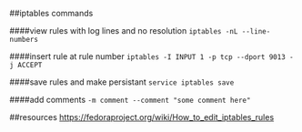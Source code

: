##iptables commands

####view rules with log lines and no resolution
`iptables -nL --line-numbers`

####insert rule at rule number
`iptables -I INPUT 1 -p tcp --dport 9013 -j ACCEPT`

####save rules and make persistant
`service iptables save`

####add comments
`-m comment --comment "some comment here"`

##resources
https://fedoraproject.org/wiki/How_to_edit_iptables_rules
